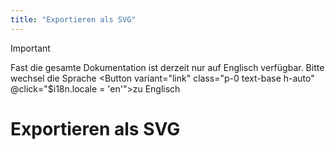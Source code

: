 ```yaml
---
title: "Exportieren als SVG"
---
```


<script setup>
</script>

> [!IMPORTANT]
> Fast die gesamte Dokumentation ist derzeit nur auf Englisch verfügbar.
> Bitte wechsel die <LucideLanguages class="size-5 inline-block" /> Sprache <Button variant="link" class="p-0 text-base h-auto" @click="$i18n.locale = 'en'">zu Englisch</Button>

# Exportieren als SVG
